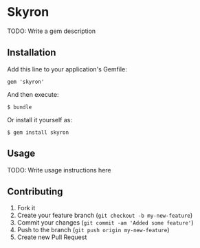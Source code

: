 # Skyron

TODO: Write a gem description

## Installation

Add this line to your application's Gemfile:

    gem 'skyron'

And then execute:

    $ bundle

Or install it yourself as:

    $ gem install skyron

## Usage

TODO: Write usage instructions here

## Contributing

1. Fork it
2. Create your feature branch (`git checkout -b my-new-feature`)
3. Commit your changes (`git commit -am 'Added some feature'`)
4. Push to the branch (`git push origin my-new-feature`)
5. Create new Pull Request
